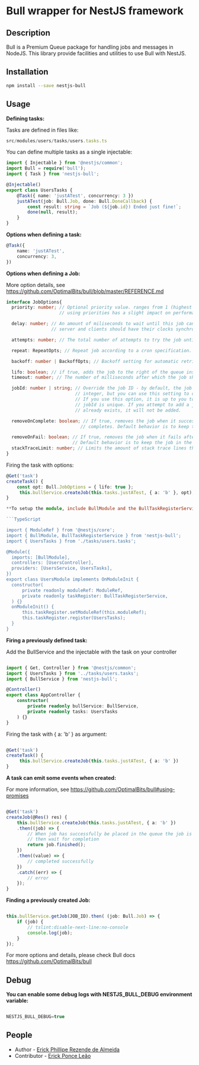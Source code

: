 # Bull wrapper for NestJS framework

## Description

Bull is a Premium Queue package for handling jobs and messages in NodeJS.
This library provide facilities and utilities to use Bull with NestJS.

## Installation

```bash
npm install --save nestjs-bull
```

## Usage

**Defining tasks:**

Tasks are defined in files like:

```TypeScript
src/modules/users/tasks/users.tasks.ts
```

You can define multiple tasks as a single injectable:

```TypeScript
import { Injectable } from '@nestjs/common';
import Bull = require('bull');
import { Task } from 'nestjs-bull';

@Injectable()
export class UsersTasks {
    @Task({ name: 'justATest', concurrency: 3 })
    justATest(job: Bull.Job, done: Bull.DoneCallback) {
        const result: string = `Job (${job.id}) Ended just fine!`;
        done(null, result);
    }
}
```

**Options when defining a task:**

```TypeScript
@Task({
    name: 'justATest',
    concurrency: 3,
})
```

**Options when defining a Job:**

More option details, see <https://github.com/OptimalBits/bull/blob/master/REFERENCE.md>

```TypeScript
interface JobOptions{
  priority: number; // Optional priority value. ranges from 1 (highest priority) to MAX_INT  (lowest priority). Note that
                    // using priorities has a slight impact on performance, so do not use it if not required.

  delay: number; // An amount of miliseconds to wait until this job can be processed. Note that for accurate delays, both
                 // server and clients should have their clocks synchronized. [optional].

  attempts: number; // The total number of attempts to try the job until it completes.

  repeat: RepeatOpts; // Repeat job according to a cron specification.

  backoff: number | BackoffOpts; // Backoff setting for automatic retries if the job fails

  lifo: boolean; // if true, adds the job to the right of the queue instead of the left (default false)
  timeout: number; // The number of milliseconds after which the job should be fail with a timeout error [optional]

  jobId: number | string; // Override the job ID - by default, the job ID is a unique
                          // integer, but you can use this setting to override it.
                          // If you use this option, it is up to you to ensure the
                          // jobId is unique. If you attempt to add a job with an id that
                          // already exists, it will not be added.

  removeOnComplete: boolean; // If true, removes the job when it successfully
                            // completes. Default behavior is to keep the job in the completed set.

  removeOnFail: boolean; // If true, removes the job when it fails after all attempts.
                         // Default behavior is to keep the job in the failed set.
  stackTraceLimit: number; // Limits the amount of stack trace lines that will be recorded in the stacktrace.
}
```

Firing the task with options:

```TypeScript
@Get('task')
createTask() {
    const opt: Bull.JobOptions = { lifo: true };
     this.bullService.createJob(this.tasks.justATest, { a: 'b' }, opt);
}

**To setup the module, include BullModule and the BullTaskRegisterService in modules where you will use tasks, then register the tasks using the method register():**

```TypeScript

import { ModuleRef } from '@nestjs/core';
import { BullModule, BullTaskRegisterService } from 'nestjs-bull';
import { UsersTasks } from './tasks/users.tasks';

@Module({
  imports: [BullModule],
  controllers: [UsersController],
  providers: [UsersService, UsersTasks],
})
export class UsersModule implements OnModuleInit {
  constructor(
      private readonly moduleRef: ModuleRef,
      private readonly taskRegister: BullTaskRegisterService,
  ) {}
  onModuleInit() {
      this.taskRegister.setModuleRef(this.moduleRef);
      this.taskRegister.register(UsersTasks);
  }
}

```

**Firing a previously defined task:**

Add the BullService and the injectable with the task on your controller

```TypeScript

import { Get, Controller } from '@nestjs/common';
import { UsersTasks } from '../tasks/users.tasks';
import { BullService } from 'nestjs-bull';

@Controller()
export class AppController {
    constructor(
        private readonly bullService: BullService,
        private readonly tasks: UsersTasks
    ) {}
}

```

Firing the task with { a: 'b' } as argument:

```TypeScript

@Get('task')
createTask() {
     this.bullService.createJob(this.tasks.justATest, { a: 'b' })
}

```

**A task can emit some events when created:**

For more information, see <https://github.com/OptimalBits/bull#using-promises>

```TypeScript

@Get('task')
createJob(@Res() res) {
    this.bullService.createJob(this.tasks.justATest, { a: 'b' })
    .then((job) => {
        // When job has successfully be placed in the queue the job is returned
        // then wait for completion
        return job.finished();
    })
    .then((value) => {
        // completed successfully
    })
    .catch((err) => {
        // error
    });
}

```

**Finding a previously created Job:**

```TypeScript

this.bullService.getJob(JOB_ID).then( (job: Bull.Job) => {
    if (job) {
        // tslint:disable-next-line:no-console
        console.log(job);
    }
});

```

For more options and details, please check Bull docs <https://github.com/OptimalBits/bull>

## Debug

**You can enable some debug logs with NESTJS_BULL_DEBUG environment variable:**

```TypeScript

NESTJS_BULL_DEBUG=true

```

## People

- Author - [Erick Phillipe Rezende de Almeida](https://github.com/ephillipe)
- Contributor - [Erick Ponce Leão](https://github.com/erickponce)
